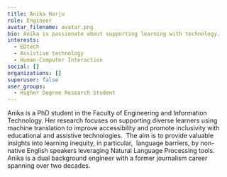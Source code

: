 ```yaml
---
title: Anika Harju
role: Engineer
avatar_filename: avatar.png
bio: Anika is passionate about supporting learning with technology.
interests:
  - EDtech
  - Assistive technology
  - Human-Computer Interaction
social: []
organizations: []
superuser: false
user_groups:
  - Higher Degree Research Student
---
```

Anika is a PhD student in the Faculty of Engineering and Information Technology. Her research focuses on supporting diverse learners using machine translation to improve accessibility and promote inclusivity with educational and assistive technologies.  The aim is to provide valuable insights into learning inequity, in particular,  language barriers, by non-native English speakers leveraging Natural Language Processing tools. Anika is a dual background engineer with a former journalism career spanning over two decades.
